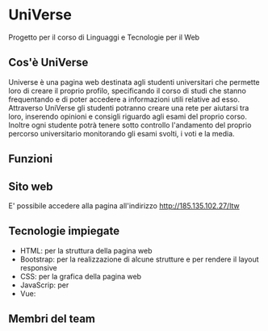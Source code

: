 # UniVerse
Progetto per il corso di Linguaggi e Tecnologie per il Web

## Cos'è UniVerse
Universe è una pagina web destinata agli studenti universitari che permette loro di creare il proprio profilo, specificando il corso di studi che stanno frequentando e di poter accedere a informazioni utili relative ad esso. Attraverso UniVerse gli studenti potranno creare una rete per aiutarsi tra loro, inserendo opinioni e consigli riguardo agli esami del proprio corso. Inoltre ogni studente potrà tenere sotto controllo l'andamento del proprio percorso universitario monitorando gli esami svolti, i voti e la media.

## Funzioni


## Sito web
E' possibile accedere alla pagina all'indirizzo http://185.135.102.27/ltw

## Tecnologie impiegate
- HTML: per la struttura della pagina web
- Bootstrap: per la realizzazione di alcune strutture e per rendere il layout responsive
- CSS: per la grafica della pagina web
- JavaScrip: per 
- Vue: 

## Membri del team
